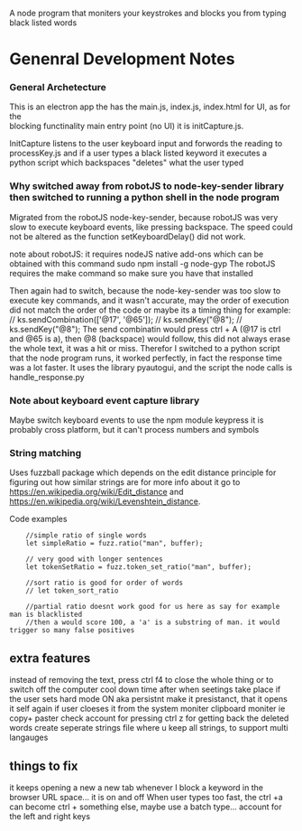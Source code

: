 A node program that moniters your keystrokes and blocks you from typing black listed words




# Genenral Development Notes
### General Archetecture 
This is an electron app the has the main.js, index.js, index.html for UI, as for the  
blocking functinality main entry point (no UI) it is initCapture.js.

InitCapture listens to the user keyboard input and forwords the reading to processKey.js and if a user types a black listed keyword it executes a python script which backspaces "deletes" what the user typed

### Why switched away from robotJS to node-key-sender library then switched to running a python shell in the node program
Migrated from the robotJS node-key-sender, because robotJS was very slow to execute keyboard events, like pressing backspace. The speed could not be altered as the function setKeyboardDelay() did not work.

note about robotJS: it requires nodeJS native add-ons
which can be obtained with this command
    sudo npm install -g node-gyp
The robotJS requires the make command so make sure you have that installed

Then again had to switch, because the node-key-sender was too slow to execute key commands, and it wasn't
accurate, may the order of execution did not match the order of the code or maybe its a timing thing
for example:
    // ks.sendCombination(['@17', '@65']);
    // ks.sendKey("@8");
    // ks.sendKey("@8");
The send combinatin would press ctrl + A (@17 is ctrl and @65 is a), then @8 (backspace) would follow,
this did not always erase the whole text, it was a hit or miss. Therefor I switched to a python script that the node program runs, it worked perfectly, in fact the response time was a lot faster. It uses the library pyautogui, and the script the node calls is handle_response.py


### Note about keyboard event capture library
Maybe switch keyboard events to use the npm module keypress
it is probably cross platform, but it can't process numbers and symbols

### String matching
Uses fuzzball package which depends on the edit distance principle for figuring out how similar strings are
for more info about it go to https://en.wikipedia.org/wiki/Edit_distance and https://en.wikipedia.org/wiki/Levenshtein_distance. 

Code examples

        //simple ratio of single words
        let simpleRatio = fuzz.ratio("man", buffer);

        // very good with longer sentences
        let tokenSetRatio = fuzz.token_set_ratio("man", buffer);

        //sort ratio is good for order of words
        // let token_sort_ratio

        //partial ratio doesnt work good for us here as say for example man is blacklisted
        //then a would score 100, a 'a' is a substring of man. it would trigger so many false positives




## extra features
instead of removing the text, press ctrl f4 to close the whole thing or to switch off the computer
cool down time after when seetings take place if the user sets hard mode ON aka persistnt
make it presistanct, that it opens it self again if user cloeses it from the system moniter
clipboard moniter ie copy+ paster check
account for pressing ctrl z for getting back the deleted words
create seperate strings file where u keep all strings, to support multi langauges


## things to fix
 it keeps opening a new a new tab whenever I block a keyword in the browser URL space... it is on and off 
 When user types too fast, the ctrl +a can become ctrl  + something else, maybe use a batch type...
 account for the left and right keys

